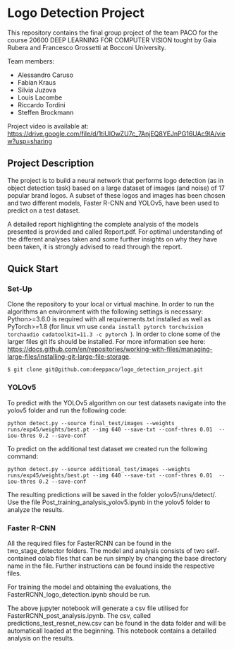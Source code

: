 # Logo Detection Project

This repository contains the final group project of the team PACO for the course 20600 DEEP LEARNING FOR COMPUTER VISION tought by Gaia Rubera and Francesco Grossetti at Bocconi University.

Team members:
- Alessandro Caruso
- Fabian Kraus
- Silvia Juzova
- Louis Lacombe
- Riccardo Tordini
- Steffen Brockmann

Project video is available at:
https://drive.google.com/file/d/1tiUlOwZU7c_7AnjEQ8YEJnPG16UAc9lA/view?usp=sharing


## Project Description

The project is to build a neural network that performs logo detection (as in object detection task) based on a large dataset of images (and noise) of 17 popular brand logos. A subset of these logos and images has been chosen and two different models, Faster R-CNN and YOLOv5, have been used to predict on a test dataset.

A detailed report highlighting the complete analysis of the models presented is provided and called Report.pdf. For optimal understanding of the different analyses taken and some further insights on why they have been taken, it is strongly advised to read through the report. 

## Quick Start

### Set-Up
Clone the repository to your local or virtual machine. In order to run the algorithms an environment with the following settings is necessary: Python>=3.6.0 is required with all requirements.txt installed as well as PyTorch>=1.8 (for linux vm use `conda install pytorch torchvision torchaudio cudatoolkit=11.3 -c pytorch
`). In order to clone some of the larger files git lfs should be installed. For more information see here: https://docs.github.com/en/repositories/working-with-files/managing-large-files/installing-git-large-file-storage.

`
$ git clone git@github.com:deeppaco/logo_detection_project.git
`

### YOLOv5
To predict with the YOLOv5 algorithm on our test datasets navigate into the yolov5 folder and run the following code:

`
python detect.py --source final_test/images --weights runs/exp45/weights/best.pt --img 640 --save-txt --conf-thres 0.01  --iou-thres 0.2 --save-conf
`

To predict on the additional test dataset we created run the following command:

`
python detect.py --source additional_test/images --weights runs/exp45/weights/best.pt --img 640 --save-txt --conf-thres 0.01  --iou-thres 0.2 --save-conf
`

The resulting predictions will be saved in the folder yolov5/runs/detect/.
Use the file Post_training_analysis_yolov5.ipynb in the yolov5 folder to analyze the results.

### Faster R-CNN

All the required files for FasterRCNN can be found in the two_stage_detector folders. The model and analysis consists of two self-contained colab files that can be run simply by changing the base directory name in the file. Further instructions can be found inside the respective files. 

For training the model and obtaining the evaluations, the FasterRCNN_logo_detection.ipynb should be run. 

The above jupyter notebook will generate a csv file utilised for FasterRCNN_post_analysis.ipynb. The csv, called predictions_test_resnet_new.csv can be found in the data folder and will be automaticall loaded at the beginning. This notebook contains a detailled analysis on the results. 


